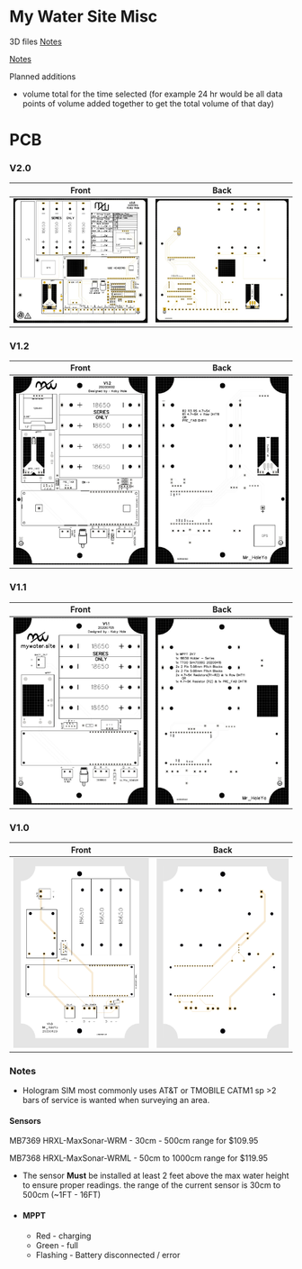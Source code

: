 # My Water Site Misc

3D files [Notes](3D_models/README.md)

[Notes](#Notes)

Planned additions
- volume total for the time selected (for example 24 hr would be all data points of volume added together to get the total volume of that day)

# PCB

### V2.0

Front             |  Back
:-------------------------:|:-------------------------:
![](PCB/V2.0/front.png)  |  ![](PCB/V2.0/back.png)

### V1.2

Front             |  Back
:-------------------------:|:-------------------------:
![](PCB/V1.2/front.png)  |  ![](PCB/V1.2/back.png)

### V1.1

Front             |  Back
:-------------------------:|:-------------------------:
![](PCB/V1.1/front.png)  |  ![](PCB/V1.1/back.png)

### V1.0

Front             |  Back
:-------------------------:|:-------------------------:
![](PCB/V1.0/front.png)  |  ![](PCB/V1.0/back.png)


### Notes

- Hologram SIM most commonly uses AT&T or TMOBILE CATM1 sp >2 bars of service is wanted when surveying an area.

#### Sensors

MB7369 HRXL-MaxSonar-WRM - 30cm - 500cm range for $109.95

MB7368 HRXL-MaxSonar-WRML - 50cm to 1000cm range for $119.95


- The sensor __Must__ be installed at least 2 feet above the max water height to ensure proper readings. the range of the current sensor is 30cm to 500cm (~1FT - 16FT)

- #### MPPT
  - Red - charging
  - Green - full
  - Flashing - Battery disconnected / error
